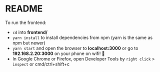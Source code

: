 # README

To run the frontend:
- `cd` into **frontend/**
- `yarn install` to install dependencies from npm (yarn is the same as npm but newer)
- `yarn start` and open the browser to **localhost:3000** or go to **192.168.2.20:3000** on your phone on wifi! :rocket:
- In Google Chrome or Firefox, open Developer Tools by `right click` > `inspect` or cmd/ctrl+shift+c
